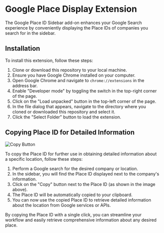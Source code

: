 # Google Place Display Extension

The Google Place ID Sidebar add-on enhances your Google Search experience by conveniently displaying the Place IDs of companies you search for in the sidebar.

## Installation

To install this extension, follow these steps:

1. Clone or download this repository to your local machine.
2. Ensure you have Google Chrome installed on your computer.
3. Open Google Chrome and navigate to `chrome://extensions` in the address bar.
4. Enable "Developer mode" by toggling the switch in the top-right corner of the page.
5. Click on the "Load unpacked" button in the top-left corner of the page.
6. In the file dialog that appears, navigate to the directory where you cloned or downloaded this repository and select it.
7. Click the "Select Folder" button to load the extension.

## Copying Place ID for Detailed Information

![Copy Button](https://github.com/CodeWithDennis/google-place-display-extension/assets/23448484/c38ec459-bd52-413b-889a-528cabf83679)

To copy the Place ID for further use in obtaining detailed information about a specific location, follow these steps:

1. Perform a Google search for the desired company or location.
2. In the sidebar, you will find the Place ID displayed next to the company's information.
3. Click on the "Copy" button next to the Place ID (as shown in the image above).
4. The Place ID will be automatically copied to your clipboard.
5. You can now use the copied Place ID to retrieve detailed information about the location from Google services or APIs.

By copying the Place ID with a single click, you can streamline your workflow and easily retrieve comprehensive information about any desired place.

